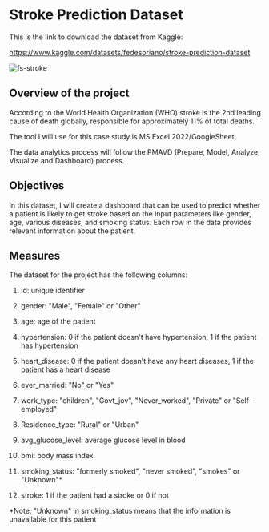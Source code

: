 # Stroke Prediction Dataset

This is the link to download the dataset from Kaggle:

https://www.kaggle.com/datasets/fedesoriano/stroke-prediction-dataset

![fs-stroke](https://github.com/user-attachments/assets/69755e63-ccc5-4af7-914a-f4a4ff1ee54b)

## Overview of the project

According to the World Health Organization (WHO) stroke is the 2nd leading cause of death globally, responsible for approximately 11% of total deaths.

The tool I will use for this case study is MS Excel 2022/GoogleSheet.

The data analytics process will follow the PMAVD (Prepare, Model, Analyze, Visualize and Dashboard) process.

## Objectives

In this dataset, I will create a dashboard that can be used to predict whether a patient is likely to get stroke based on the input parameters like gender, age, various diseases, and smoking status. Each row in the data provides relevant information about the patient.

## Measures

The dataset for the project has the following columns:

1) id: unique identifier

2) gender: "Male", "Female" or "Other"

3) age: age of the patient

4) hypertension: 0 if the patient doesn't have hypertension, 1 if the patient has hypertension

5) heart_disease: 0 if the patient doesn't have any heart diseases, 1 if the patient has a heart disease

6) ever_married: "No" or "Yes"

7) work_type: "children", "Govt_jov", "Never_worked", "Private" or "Self-employed"

8) Residence_type: "Rural" or "Urban"

9) avg_glucose_level: average glucose level in blood

10) bmi: body mass index

11) smoking_status: "formerly smoked", "never smoked", "smokes" or "Unknown"*

12) stroke: 1 if the patient had a stroke or 0 if not

*Note: "Unknown" in smoking_status means that the information is unavailable for this patient
